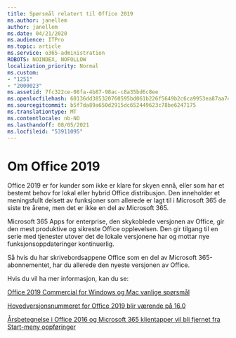 ```yaml
---
title: Spørsmål relatert til Office 2019
ms.author: janellem
author: janellem
ms.date: 04/21/2020
ms.audience: ITPro
ms.topic: article
ms.service: o365-administration
ROBOTS: NOINDEX, NOFOLLOW
localization_priority: Normal
ms.custom:
- "1251"
- "2000023"
ms.assetid: 7fc322ce-08fa-4b87-98ac-c8a35bd6c8ee
ms.openlocfilehash: 60136dd385320760595bd061b226f5649b2c6ca9953ea87aa743dcf4156759a5
ms.sourcegitcommit: b5f7da89a650d2915dc652449623c78be6247175
ms.translationtype: MT
ms.contentlocale: nb-NO
ms.lasthandoff: 08/05/2021
ms.locfileid: "53911095"
---
```

# <a name="about-office-2019"></a>Om Office 2019

Office 2019 er for kunder som ikke er klare for skyen ennå, eller som har et bestemt behov for lokal eller hybrid Office distribusjon. Den inneholder et meningsfullt delsett av funksjoner som allerede er lagt til i Microsoft 365 de siste tre årene, men det er ikke en del av Microsoft 365.
  
Microsoft 365 Apps for enterprise, den skykoblede versjonen av Office, gir den mest produktive og sikreste Office opplevelsen. Den gir tilgang til en serie med tjenester utover det de lokale versjonene har og mottar nye funksjonsoppdateringer kontinuerlig.
  
Så hvis du har skrivebordsappene Office som en del av Microsoft 365-abonnementet, har du allerede den nyeste versjonen av Office.
  
Hvis du vil ha mer informasjon, kan du se:
  
[Office 2019 Commercial for Windows og Mac vanlige spørsmål](https://support.microsoft.com/help/4133312)
  
[Hovedversjonsnummeret for Office 2019 blir værende på 16.0](https://docs.microsoft.com/deployoffice/office2019/overview)
  
[Årsbetegnelse i Office 2016 og Microsoft 365 klientapper vil bli fjernet fra Start-meny oppføringer](https://support.office.com/article/8fe5e052-76d2-49de-af30-2e84ed3da907?wt.mc_id=Alchemy_ClientDIA)
  